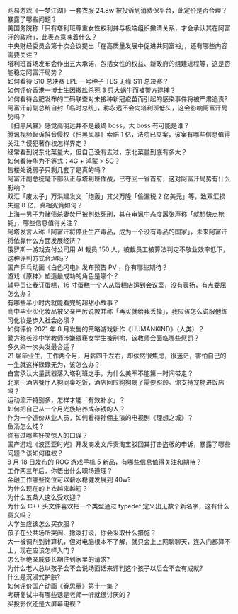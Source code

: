 网易游戏《一梦江湖》一套衣服 24.8w 被投诉到消费保平台，此定价是否合理？暴露了哪些问题？  
美国务院称「只有塔利班尊重女性权利并与极端组织撇清关系，才会承认其在阿富汗的政府」，此表态意味着什么？  
中央财经委员会第十次会议提出「在高质量发展中促进共同富裕」，还有哪些内容需要关注？  
塔利班首场发布会作出五大承诺，包括女性的权益、新政府的组建进程等，这是否能稳定阿富汗局势？  
如何看待 S10 总决赛 LPL 一号种子 TES 无缘 S11 总决赛？  
如何评价香港一博士生因撒盐杀死 3 只大蜗牛而被警方逮捕？  
如何看待合肥发布的二码联查对未接种新冠疫苗而引起的感染事件将被严肃追责?  
阿富汗前副总统自封「临时总统」，称永远不会向塔利班低头，这会影响阿富汗局势吗？  
《扫黑风暴》感觉高明远并不是最终 boss，大 boss 有可能是谁？  
腾讯视频起诉抖音侵权《扫黑风暴》索赔 1 亿，法院已立案，该案有哪些信息值得关注？侵犯著作权怎样界定？  
经常看到说东北菜量大，但自己没有去过，东北菜量到底有多大？  
如何看待华为不等式：4G + 鸿蒙 > 5G？  
售楼处说房子只剩几套了是真的吗？  
阿富汗副总统麾下部队正与塔利班作战，已夺回一省首府，这对阿富汗局势有什么影响？  
双汇「废太子」万洪建发文「炮轰」其父万隆「偷漏税 2 亿美元」等，致双汇损失逾 8 亿，真相究竟如何？  
上海一男子为赌债杀妻焚尸被判处死刑，其在审讯中态度嚣张声称「就想快点枪毙」，哪些信息值得关注？  
阿塔发言人称「阿富汗将停止生产毒品，成为一个没有毒品的国家」，未来阿富汗将依靠什么方面发展经济？  
俄罗斯一游戏支付公司用 AI 裁员 150 人，被裁员工被算法判定不敬业效率低下，这种评判方式合理吗？  
国产乒乓动画《白色闪电》发布预告 PV ，你有哪些期待？  
游戏《原神》塑造最成功的角色是哪个？  
辅导员让我订蛋糕，16 寸蛋糕一个人从蛋糕店运到会议室，没有表扬，有点委屈怎么办？  
有哪些半小时内就能看完的超甜小故事？  
高中毕业买化妆品被父亲严厉说教并称「再买就给我丢掉」，我应该怎么说服他练习化妆是步入社会必须？  
如何评价 2021 年 8 月发售的策略游戏新作《HUMANKIND》（人类）？  
警方称长沙中学教师涉嫌猥亵女学生被刑拘，该教师会面临哪些惩罚？  
多久染一次头发最合适？  
21 届毕业生，工作两个月，月薪四千左右，却依然很焦虑，很迷茫，害怕自己的一生就这样碌碌无为，该怎么办？  
白宫承认大量武器落入塔利班之手，为什么美军不能第一时间带走？  
北京一酒店餐厅人狗同桌吃饭，酒店回应狗狗病了需要照顾。你支持宠物进饭店吗？  
运动流汗特别多，怎样才能「有效补水」？  
如何把自己从一个月光族培养成存钱的人？  
作为一个造价从业人员，如何看待孙俪主演的电视剧《理想之城》？  
鱼汤怎么炖？  
你有过哪些好笑惊人的口误？  
国产游戏《波西亚时光》开发商发文斥责淘宝驳回其打击盗版的申诉，暴露了哪些问题？该如何维权？  
8 月 18 日发布的 ROG 游戏手机 5 新品，有哪些信息值得关注和期待？  
工作两三年后，你悟出什么职场道理？  
金融工作哪些岗位可以薪水稳健发展到 40w?  
为什么现在的上衣越来越短？  
为什么五条人这么受欢迎？  
为什么 C++ 头文件喜欢把一个类型通过 typedef 定义出无数个新名字，这有什么意义吗？  
大学生应该怎么买衣服？  
孩子在公共场所哭闹、撒泼打滚，你会采取什么措施？  
大一被调剂到计算机，但对电脑根本不了解，就只会上上网聊聊天，连入门都算不上，现在应该怎样入门？  
怎么拒绝亲戚要长期住到家里的请求?  
为什么老人总以孩子会不会说场面话来评判这个孩子以后会不会有成就?  
什么是沉浸式护肤?  
如何评价国产动画《眷思量》第十一集？  
考研复试中有哪些话是老师一听就很讨厌的？  
买投影仪还是大屏幕电视？  
